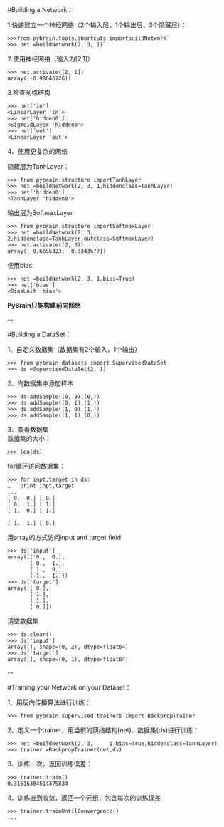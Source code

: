 #Building a Network：


1.快速建立一个神经网络（2个输入层，1个输出层，3个隐藏层）：

	>>>from pybrain.tools.shortcuts importbuildNetwork`
	>>> net =buildNetwork(2, 3, 1)`

2.使用神经网络（输入为[2,1]）
	
	>>> net.activate([2, 1])
	array([-0.98646726])
	
3.检查网络结构

	>>> net['in']
	<LinearLayer 'in'>
	>>> net['hidden0']
	<SigmoidLayer 'hidden0'>
	>>> net['out']
	<LinearLayer 'out'>
	
4、使用更复杂的网络

隐藏层为TanhLayer：

	>>> from pybrain.structure importTanhLayer
	>>> net =buildNetwork(2, 3, 1,hiddenclass=TanhLayer)
	>>> net['hidden0']
	<TanhLayer 'hidden0'>
	
输出层为SoftmaxLayer

	>>> from pybrain.structure importSoftmaxLayer
	>>> net =buildNetwork(2, 3, 2,hiddenclass=TanhLayer,outclass=SoftmaxLayer)
	>>> net.activate((2, 3))
	array([ 0.6656323,  0.3343677])
	
使用bias:

	>>> net =buildNetwork(2, 3, 1,bias=True)
	>>> net['bias']
	<BiasUnit 'bias'>
	
**PyBrain只能构建前向网络**

--

#Building a DataSet：

1、自定义数据集（数据集有2个输入，1个输出）

	>>> from pybrain.datasets import SupervisedDataSet
	>>> ds =SupervisedDataSet(2, 1)

2、向数据集中添加样本

	>>> ds.addSample((0, 0),(0,))
	>>> ds.addSample((0, 1),(1,))
	>>> ds.addSample((1, 0),(1,))
	>>> ds.addSample((1, 1),(0,))

3、查看数据集  
数据集的大小：

	>>> len(ds)

for循环访问数据集：

	>>> for inpt,target in ds:
	…   print inpt,target
	...
	[ 0.  0.] [ 0.]
	[ 0.  1.] [ 1.]
	[ 1.  0.] [ 1.]
	
	[ 1.  1.] [ 0.]
用array的方式访问input and target field 

	>>> ds['input']
	array([[ 0.,  0.],
	       [ 0.,  1.],
	       [ 1.,  0.],
	       [ 1.,  1.]])
	>>> ds['target']
	array([[ 0.],
	       [ 1.],
	       [ 1.],	
	       [ 0.]])

清空数据集

	>>> ds.clear()
	>>> ds['input']
	array([], shape=(0, 2), dtype=float64)
	>>> ds['target']
	array([], shape=(0, 1), dtype=float64)
	
--	

#Training your Network on your Dataset：

1、用反向传播算法进行训练：

	>>> from pybrain.supervised.trainers import BackpropTrainer
	
2、定义一个trainer，用当前的网络结构(net)、数据集(ds)进行训练：

	>>> net =buildNetwork(2, 3, 	1,bias=True,hiddenclass=TanhLayer)
	>>> trainer =BackpropTrainer(net,ds)
	
3、训练一次，返回训练误差：

	>>> trainer.train()
	0.31516384514375834
	
4、训练直到收敛，返回一个元组，包含每次的训练误差

	>>> trainer.trainUntilConvergence()
	...
